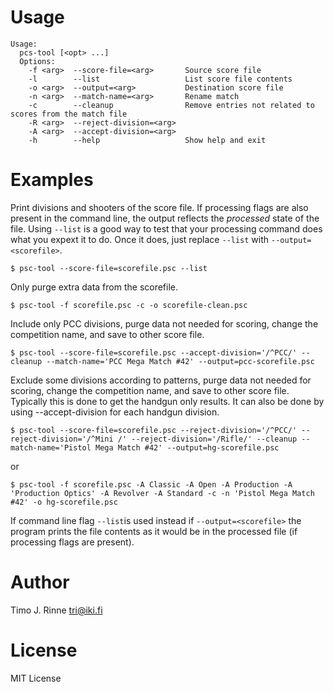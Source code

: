 Usage
=====

```
Usage:
  pcs-tool [<opt> ...]
  Options:
    -f <arg>  --score-file=<arg>       Source score file
    -l        --list                   List score file contents
    -o <arg>  --output=<arg>           Destination score file
    -n <arg>  --match-name=<arg>       Rename match
    -c        --cleanup                Remove entries not related to scores from the match file
    -R <arg>  --reject-division=<arg>
    -A <arg>  --accept-division=<arg>
    -h        --help                   Show help and exit
```

Examples
========

Print divisions and shooters of the score file. If processing flags
are also present in the command line, the output reflects the
_processed_ state of the file. Using `--list` is a good way to test
that your processing command does what you expext it to do.  Once it
does, just replace `--list` with `--output=<scorefile>`.

```
$ psc-tool --score-file=scorefile.psc --list
```

Only purge extra data from the scorefile.

```
$ psc-tool -f scorefile.psc -c -o scorefile-clean.psc
```

Include only PCC divisions, purge data not needed for scoring, change
the competition name, and save to other score file.

```
$ psc-tool --score-file=scorefile.psc --accept-division='/^PCC/' --cleanup --match-name='PCC Mega Match #42' --output=pcc-scorefile.psc
```

Exclude some divisions according to patterns, purge data not needed
for scoring, change the competition name, and save to other score
file. Typically this is done to get the handgun only results. It can
also be done by using --accept-division for each handgun division.

```
$ psc-tool --score-file=scorefile.psc --reject-division='/^PCC/' --reject-division='/^Mini /' --reject-division='/Rifle/' --cleanup --match-name='Pistol Mega Match #42' --output=hg-scorefile.psc
```

or

```
$ psc-tool -f scorefile.psc -A Classic -A Open -A Production -A 'Production Optics' -A Revolver -A Standard -c -n 'Pistol Mega Match #42' -o hg-scorefile.psc

```

If command line flag `--list`is used instead if `--output=<scorefile>`
the program prints the file contents as it would be in the processed
file (if processing flags are present).


Author
======

Timo J. Rinne <tri@iki.fi>


License
=======

MIT License

